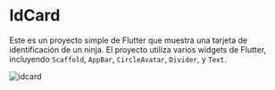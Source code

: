 # IdCard
Este es un proyecto simple de Flutter que muestra una tarjeta de identificación de un ninja. 
El proyecto utiliza varios widgets de Flutter, incluyendo `Scaffold`, `AppBar`, `CircleAvatar`, `Divider`, y `Text`.

![idcard](https://github.com/Piers18/app1/assets/107908190/19b899d0-ecaa-4fc3-9f26-7d4b9d823c5d)
